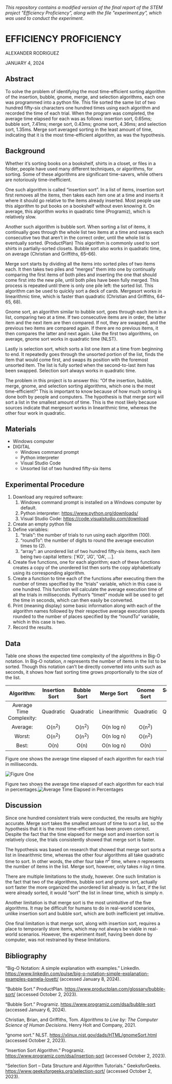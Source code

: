 *This repository contains a modified version of the final report of the STEM project "Efficiency Proficiency", along with the file "experiment.py", which was used to conduct the experiment.*

# EFFICIENCY PROFICIENCY

ALEXANDER RODRIGUEZ

JANUARY 4, 2024

## Abstract

To solve the problem of identifying the most time-efficient sorting algorithm of the insertion, bubble, gnome, merge, and selection algorithms, each one was programmed into a python file. This file sorted the same list of two hundred fifty-six characters one hundred times using each algorithm and recorded the time of each trial. When the program was completed, the average time elapsed for each was as follows: insertion sort, 0.65ms; bubble sort, 7.41ms; merge sort, 0.43ms; gnome sort, 4.36ms; and selection sort, 1.35ms. Merge sort averaged sorting in the least amount of time, indicating that it is the most time-efficient algorithm, as was the hypothesis.

## Background

Whether it’s sorting books on a bookshelf, shirts in a closet, or files in a folder, people have used many different techniques, or algorithms, for sorting. Some of these algorithms are significant time-savers, while others are notoriously time-inefficient.

One such algorithm is called “insertion sort”. In a list of items, insertion sort first removes all the items, then takes each item one at a time and inserts it where it should go relative to the items already inserted. Most people use this algorithm to put books on a bookshelf without even knowing it. On average, this algorithm works in quadratic time (Programiz), which is relatively slow.

Another such algorithm is bubble sort. When sorting a list of items, it continually goes through the whole list two items at a time and swaps each consecutive two that aren’t in the correct order, until the whole list is eventually sorted. (ProductPlan) This algorithm is commonly used to sort shirts in partially-sorted closets. Bubble sort also works in quadratic time, on average (Christian and Griffiths, 65–66).

Merge sort starts by dividing all the items into sorted piles of two items each. It then takes two piles and “merges” them into one by continually comparing the first items of both piles and inserting the one that should come first into the new pile, until both piles have been fully merged. This process is repeated until there is only one pile left: the sorted list. This algorithm can be used to quickly sort a deck of cards. Mergesort works in linearithmic time, which is faster than quadratic (Christian and Griffiths, 64–65, 68).

Gnome sort, an algorithm similar to bubble sort, goes through each item in a list, comparing two at a time. If two consecutive items are in order, the latter item and the next item are then compared. If not, they are swapped, and the previous two items are compared again. If there are no previous items, it then compares the latter and next again. Like the first two algorithms, on average, gnome sort works in quadratic time (NLST).

Lastly is selection sort, which sorts a list one item at a time from beginning to end. It repeatedly goes through the unsorted portion of the list, finds the item that would come first, and swaps its position with the foremost unsorted item. The list is fully sorted when the second-to-last item has been swapped. Selection sort always works in quadratic time.

The problem in this project is to answer this: “Of the insertion, bubble, merge, gnome, and selection sorting algorithms, which one is the most time-efficient?” This is important to know because of how much sorting is done both by people and computers. The hypothesis is that merge sort will sort a list in the smallest amount of time. This is the most likely because sources indicate that mergesort works in linearithmic time, whereas the other four work in quadratic.

## Materials

- Windows computer
- DIGITAL
  - Windows command prompt
  - Python interpreter
  - Visual Studio Code
  - Unsorted list of two hundred fifty-six items

## Experimental Procedure

1. Download any required software:
    1. Windows command prompt is installed on a Windows computer by default.
    2. Python interpreter: <https://www.python.org/downloads/>
    3. Visual Studio Code: <https://code.visualstudio.com/download>
2. Create an empty python file
3. Define variables:
    1. “trials”: the number of trials to run using each algorithm (100).
    2. “roundTo”: the number of digits to round the average execution times to (2).
    3. “array”: an unordered list of two hundred fifty-six items, each item being two capital letters: \['KO', 'JG', 'OA', …\].
4. Create five functions, one for each algorithm; each of these functions creates a copy of the unordered list then sorts the copy alphabetically using its corresponding algorithm.
5. Create a function to time each of the functions after executing them the number of times specified by the “trials” variable, which in this case is one hundred. This function will calculate the average execution time of all the trials in milliseconds. Python’s “timeit” module will be used to get the time in seconds, which can then easily be converted.
6. Print (meaning display) some basic information along with each of the algorithm names followed by their respective average execution speeds rounded to the number of places specified by the “roundTo” variable, which in this case is two.
7. Record the results.

## Data

Table one shows the expected time complexity of the algorithms in Big-O notation. In Big-O notation, _n_ represents the number of items in the list to be sorted. Though this notation can’t be directly converted into units such as seconds, it shows how fast sorting time grows proportionally to the size of the list.

| **Algorithm:** | **Insertion Sort** | **Bubble Sort** | **Merge Sort** | **Gnome Sort** | **Selection Sort** |
| :---: | :---: | :---: | :---: | :---: | :---: |
| Average Time Complexity: | Quadratic | Quadratic | Linearithmic | Quadratic | Quadratic |
| Average: | O(n<sup>2</sup>) | O(n<sup>2</sup>) | O(n log n) | O(n<sup>2</sup>) | O(n<sup>2</sup>) |
| Worst: | O(n<sup>2</sup>) | O(n<sup>2</sup>) | O(n log n) | O(n<sup>2</sup>) | O(n<sup>2</sup>) |
| Best: | O(n) | O(n) | O(n log n) | O(n) | O(n<sup>2</sup>) |

Figure one shows the average time elapsed of each algorithm for each trial in milliseconds.

![Figure One](https://raw.githubusercontent.com/the-web-crawler/efficiency-proficiency-stem-project/main/res/bar_graph.png)

Figure two shows the average time elapsed of each algorithm for each trial in percentages.![Average Time Elapsed in Percentages](https://raw.githubusercontent.com/the-web-crawler/efficiency-proficiency-stem-project/main/res/pie_chart.png)

## Discussion

Since one hundred consistent trials were conducted, the results are highly accurate. Merge sort takes the smallest amount of time to sort a list, so the hypothesis that it is the most time-efficient has been proven correct. Despite the fact that the time elapsed for merge sort and insertion sort is relatively close, the trials consistently showed that merge sort is faster.

The hypothesis was based on research that showed that merge sort sorts a list in linearithmic time, whereas the other four algorithms all take quadratic time to sort. In other words, the other four take _n<sup>2</sup>_ time, where _n_ represents the number of items in the list. Merge sort, however, only takes _n log n_ time.

There are multiple limitations to the study, however. One such limitation is the fact that two of the algorithms, bubble sort and gnome sort, actually sort faster the more organized the unordered list already is. In fact, if the list were already sorted, it would “sort” the list in linear time, which is simply _n_.

Another limitation is that merge sort is the most unintuitive of the five algorithms. It may be difficult for humans to do in real-world scenarios, unlike insertion sort and bubble sort, which are both inefficient yet intuitive.

One final limitation is that merge sort, along with insertion sort, requires a place to temporarily store items, which may not always be viable in real-world scenarios. However, the experiment itself, having been done by computer, was not restrained by these limitations.

## Bibliography

“Big-O Notation: A simple explanation with examples.” LinkedIn. <https://www.linkedin.com/pulse/big-o-notation-simple-explanation-examples-pamela-lovett/> (accessed January 8, 2024).

“Bubble Sort.” ProductPlan. <https://www.productplan.com/glossary/bubble-sort/> (accessed October 2, 2023).

“Bubble Sort.” Programiz. <https://www.programiz.com/dsa/bubble-sort> (accessed January 6, 2024).

Christian, Brian, and Griffiths, Tom. _Algorithms to Live by: The Computer Science of Human Decisions_. Henry Holt and Company, 2021.

“gnome sort.” NLST. <https://xlinux.nist.gov/dads/HTML/gnomeSort.html> (accessed October 2, 2023).

“Insertion Sort Algorithm.” Programiz. <https://www.programiz.com/dsa/insertion-sort> (accessed October 2, 2023).

“Selection Sort – Data Structure and Algorithm Tutorials.” GeeksforGeeks. <https://www.geeksforgeeks.org/selection-sort/> (accessed October 2, 2023).
